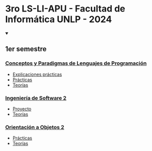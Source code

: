 # 3ro LS-LI-APU - Facultad de Informática UNLP - 2024

<details open>
  <summary><h2>1er semestre</h2></summary>
 
### [Conceptos y Paradigmas de Lenguajes de Programación](https://github.com/Pedro0604/3ro-LS-LI-APU/tree/main/1er_semestre/CPLP)
  * [Explicaciones prácticas](https://github.com/Pedro0604/3ro-LS-LI-APU/tree/main/1er_semestre/CPLP/Explicaciones_practicas)
  * [Prácticas](https://github.com/Pedro0604/3ro-LS-LI-APU/tree/main/1er_semestre/CPLP/Practicas)
  * [Teorías](https://github.com/Pedro0604/3ro-LS-LI-APU/tree/main/1er_semestre/CPLP/Teorias/PDFs)
### [Ingeniería de Software 2](https://github.com/Pedro0604/3ro-LS-LI-APU/tree/main/1er_semestre/Ing2)
  * [Proyecto](https://github.com/Pedro0604/3ro-LS-LI-APU/tree/main/1er_semestre/Ing2/Proyecto)
  * [Teorías](https://github.com/Pedro0604/3ro-LS-LI-APU/tree/main/1er_semestre/Ing2/Teorias/PDFs)
### [Orientación a Objetos 2](https://github.com/Pedro0604/3ro-LS-LI-APU/tree/main/1er_semestre/OO2)
  * [Prácticas](https://github.com/Pedro0604/3ro-LS-LI-APU/tree/main/1er_semestre/OO2/Practicas)
  * [Teorías](https://github.com/Pedro0604/3ro-LS-LI-APU/tree/main/1er_semestre/OO2/Teorias/PDFs)
</details>
